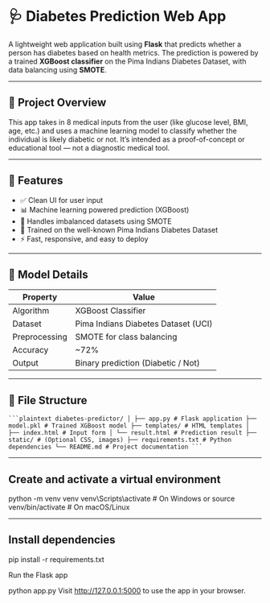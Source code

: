 # 🩺 Diabetes Prediction Web App

A lightweight web application built using **Flask** that predicts whether a person has diabetes based on health metrics. The prediction is powered by a trained **XGBoost classifier** on the Pima Indians Diabetes Dataset, with data balancing using **SMOTE**.

---

## 📌 Project Overview

This app takes in 8 medical inputs from the user (like glucose level, BMI, age, etc.) and uses a machine learning model to classify whether the individual is likely diabetic or not. It’s intended as a proof-of-concept or educational tool — not a diagnostic medical tool.

---

## 🚀 Features

- ✅ Clean UI for user input
- 📊 Machine learning powered prediction (XGBoost)
- 🔄 Handles imbalanced datasets using SMOTE
- 🧠 Trained on the well-known Pima Indians Diabetes Dataset
- ⚡ Fast, responsive, and easy to deploy

---

## 🧪 Model Details

| Property        | Value                                 |
|----------------|----------------------------------------|
| Algorithm       | XGBoost Classifier                    |
| Dataset         | Pima Indians Diabetes Dataset (UCI)   |
| Preprocessing   | SMOTE for class balancing             |
| Accuracy        | ~72%                                  |
| Output          | Binary prediction (Diabetic / Not)    |

---

## 📂 File Structure

<pre><code>```plaintext diabetes-predictor/ │ ├── app.py # Flask application ├── model.pkl # Trained XGBoost model ├── templates/ # HTML templates │ ├── index.html # Input form │ └── result.html # Prediction result ├── static/ # (Optional CSS, images) ├── requirements.txt # Python dependencies └── README.md # Project documentation ``` </code></pre>
---

## Create and activate a virtual environment

python -m venv venv
venv\Scripts\activate   # On Windows
or
source venv/bin/activate   # On macOS/Linux

---

## Install dependencies

pip install -r requirements.txt

Run the Flask app

python app.py
Visit http://127.0.0.1:5000 to use the app in your browser.
